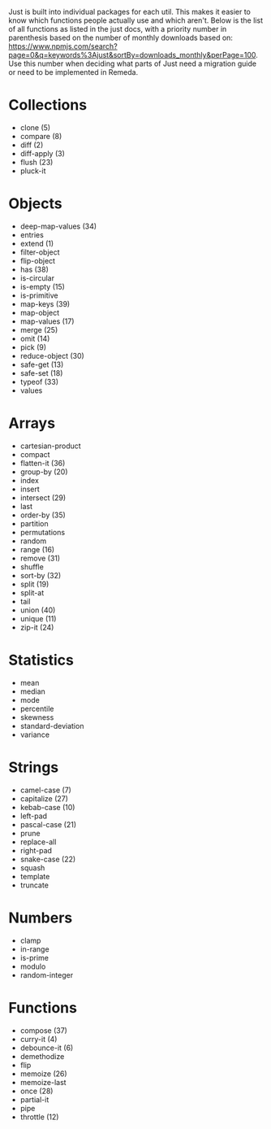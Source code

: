 Just is built into individual packages for each util. This makes it easier to
know which functions people actually use and which aren't. Below is the list of
all functions as listed in the just docs, with a priority number in parenthesis
based on the number of monthly downloads based on: https://www.npmjs.com/search?page=0&q=keywords%3Ajust&sortBy=downloads_monthly&perPage=100. Use this number when deciding what parts of Just need a migration
guide or need to be implemented in Remeda.

# Collections

- clone (5)
- compare (8)
- diff (2)
- diff-apply (3)
- flush (23)
- pluck-it

# Objects

- deep-map-values (34)
- entries
- extend (1)
- filter-object
- flip-object
- has (38)
- is-circular
- is-empty (15)
- is-primitive
- map-keys (39)
- map-object
- map-values (17)
- merge (25)
- omit (14)
- pick (9)
- reduce-object (30)
- safe-get (13)
- safe-set (18)
- typeof (33)
- values

# Arrays

- cartesian-product
- compact
- flatten-it (36)
- group-by (20)
- index
- insert
- intersect (29)
- last
- order-by (35)
- partition
- permutations
- random
- range (16)
- remove (31)
- shuffle
- sort-by (32)
- split (19)
- split-at
- tail
- union (40)
- unique (11)
- zip-it (24)

# Statistics

- mean
- median
- mode
- percentile
- skewness
- standard-deviation
- variance

# Strings

- camel-case (7)
- capitalize (27)
- kebab-case (10)
- left-pad
- pascal-case (21)
- prune
- replace-all
- right-pad
- snake-case (22)
- squash
- template
- truncate

# Numbers

- clamp
- in-range
- is-prime
- modulo
- random-integer

# Functions

- compose (37)
- curry-it (4)
- debounce-it (6)
- demethodize
- flip
- memoize (26)
- memoize-last
- once (28)
- partial-it
- pipe
- throttle (12)
